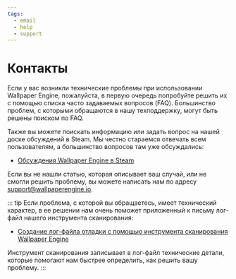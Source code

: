 ```yaml
---
tags:
  - email
  - help
  - support
---
```


# Контакты

Если у вас возникли технические проблемы при использовании Wallpaper Engine, пожалуйста, в первую очередь попробуйте решить их с помощью списка часто задаваемых вопросов (FAQ). Большинство проблем, с которыми обращаются в нашу техподдержку, могут быть решены поиском по FAQ.

Также вы можете поискать информацию или задать вопрос на нашей доске обсуждений в Steam. Мы честно стараемся отвечать всем пользователям, а большинство вопросов там уже обсуждались:

* [Обсуждения Wallpaper Engine в Steam](https://steamcommunity.com/app/431960/discussions/)

Если вы не нашли статью, которая описывает ваш случай, или не смогли решить проблему, вы можете написать нам по адресу [support@wallpaperengine.io](mailto:support@wallpaperengine.io?subject=Support%20Request).

::: tip
Если проблема, с которой вы обращаетесь, имеет технический характер, в ее решении нам очень поможет приложенный к письму лог-файл нашего инструмента сканирования:

* [Создание лог-файла отладки с помощью инструмента сканирования Wallpaper Engine](scantool.html)

Инструмент сканирования записывает в лог-файл технические детали, которые помогают нам быстрее определить, как решить вашу проблему.
:::